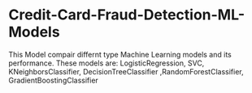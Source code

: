 # Credit-Card-Fraud-Detection-ML-Models
This Model compair differnt type Machine Learning models and its performance. These models are: LogisticRegression, SVC, KNeighborsClassifier, DecisionTreeClassifier ,RandomForestClassifier, GradientBoostingClassifier
